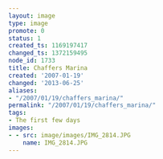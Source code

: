 ```yaml
---
layout: image
type: image
promote: 0
status: 1
created_ts: 1169197417
changed_ts: 1372159495
node_id: 1733
title: Chaffers Marina
created: '2007-01-19'
changed: '2013-06-25'
aliases:
- "/2007/01/19/chaffers_marina/"
permalink: "/2007/01/19/chaffers_marina/"
tags:
- The first few days
images:
- - src: image/images/IMG_2814.JPG
    name: IMG_2814.JPG
---
```


